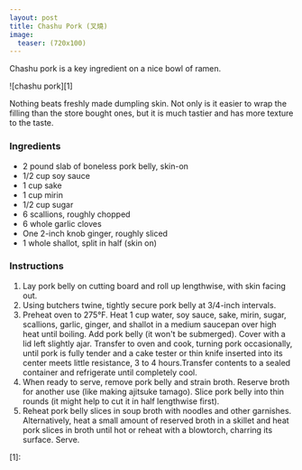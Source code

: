 ```yaml
---
layout: post
title: Chashu Pork (叉燒)
image:
  teaser: (720x100)
---
```


Chashu pork is a key ingredient on a nice bowl of ramen.

![chashu pork][1]

Nothing beats freshly made dumpling skin. Not only is it easier to wrap the filling than the store bought ones, but it is much tastier and has more texture to the taste.

### Ingredients
- 2 pound slab of boneless pork belly, skin-on
- 1/2 cup soy sauce
- 1 cup sake
- 1 cup mirin
- 1/2 cup sugar
- 6 scallions, roughly chopped
- 6 whole garlic cloves
- One 2-inch knob ginger, roughly sliced
- 1 whole shallot, split in half (skin on)

### Instructions
1. Lay pork belly on cutting board and roll up lengthwise, with skin facing out.
1. Using butchers twine, tightly secure pork belly at 3/4-inch intervals.
1. Preheat oven to 275°F. Heat 1 cup water, soy sauce, sake, mirin, sugar, scallions, garlic, ginger, and shallot in a medium saucepan over high heat until boiling. Add pork belly (it won't be submerged). Cover with a lid left slightly ajar. Transfer to oven and cook, turning pork occasionally, until pork is fully tender and a cake tester or thin knife inserted into its center meets little resistance, 3 to 4 hours.Transfer contents to a sealed container and refrigerate until completely cool.
1. When ready to serve, remove pork belly and strain broth. Reserve broth for another use (like making ajitsuke tamago). Slice pork belly into thin rounds (it might help to cut it in half lengthwise first).
1. Reheat pork belly slices in soup broth with noodles and other garnishes. Alternatively, heat a small amount of reserved broth in a skillet and heat pork slices in broth until hot or reheat with a blowtorch, charring its surface. Serve.


[1]: 
